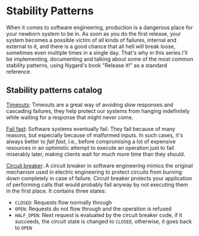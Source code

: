 # Stability Patterns

When it comes to software engineering, production is a dangerous place for your newborn system to be in. As soon as you do the first release, your system becomes a possible victim of all kinds of failures, internal and external to it, and there is a good chance that all hell will break loose, sometimes even multiple times in a single day. That's why in this series I'll be implementing, documenting and talking about some of the most common stability patterns, using Nygard's book "Release it!" as a standard reference.

## Stability patterns catalog

[Timeouts](https://github.com/kaiosilveira/nodejs-timeouts): Timeouts are a great way of avoiding slow responses and cascading failures, they help protect our systems from hanging indefinitely while waiting for a response that might never come.

[Fail fast](https://github.com/kaiosilveira/nodejs-fail-fast): Software systems eventually fail. They fail because of many reasons, but especially because of malformed inputs. In such cases, it's always better to _fail fast_, i.e., before compromising a lot of expensive resources in an optimistic attempt to execute an operation just to fail miserably later, making clients wait for much more time than they should.

[Circuit breaker](https://github.com/kaiosilveira/nodejs-circuit-breaker): A circuit breaker in software engineering mimics the original mechanism used in electric engineering to protect circuits from burning down completely in case of failure. Circuit breaker protects your application of performing calls that would probably fail anyway by not executing them in the first place. It contains three states:

- `CLOSED`: Requests flow normally through
- `OPEN`: Requests do not flow through and the operation is refused
- `HALF_OPEN`: Next request is evaluated by the circuit breaker code, if it succeeds, the circuit state is changed to `CLOSED`, otherwise, it goes back to `OPEN`
